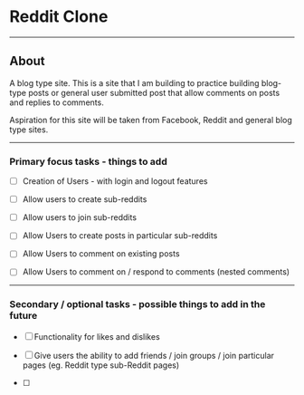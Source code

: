 # Reddit Clone

---

## About

A blog type site. This is a site that I am building to practice building blog-type posts or general user submitted post that allow comments on posts and replies to comments.

Aspiration for this site will be taken from Facebook, Reddit and general blog type sites.

---

### Primary focus tasks - things to add

- [ ] Creation of Users - with login and logout features

- [ ] Allow users to create sub-reddits

- [ ] Allow users to join sub-reddits

- [ ] Allow Users to create posts in particular sub-reddits

- [ ] Allow Users to comment on existing posts

- [ ] Allow Users to comment on / respond to comments (nested comments)

---

### Secondary / optional tasks - possible things to add in the future

- [ ] Functionality for likes and dislikes

- [ ] Give users the ability to add friends / join groups / join particular pages (eg. Reddit type sub-Reddit pages)
 - [ ] 